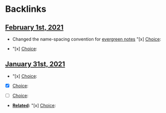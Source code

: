 
# Backlinks
## [February 1st, 2021](<February 1st, 2021.md>)
- Changed the name-spacing convention for [evergreen notes](<evergreen notes.md>) "[x] [Choice](<Choice.md>):

- "[x] [Choice](<Choice.md>):

## [January 31st, 2021](<January 31st, 2021.md>)
- "[x] [Choice](<Choice.md>):

- [x] [Choice](<Choice.md>):

- [ ] [Choice](<Choice.md>):

- **[Related](<Related.md>):** "[x] [Choice](<Choice.md>):

